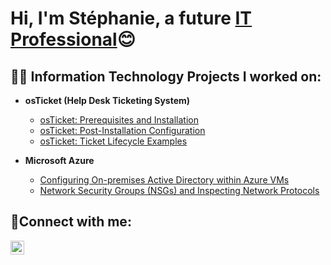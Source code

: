 <h1>Hi, I'm Stéphanie, a future <a href="https://linkedin.com/in/stephanietamgho">IT Professional</a>😊</h1>

<h2>👩‍💻 Information Technology Projects I worked on:</h2>

- <b>osTicket (Help Desk Ticketing System)</b>
  - [osTicket: Prerequisites and Installation](https://github.com/stephanietamgho/osticket-prereqs)
  - [osTicket: Post-Installation Configuration](https://github.com/stephanietamgho/post-install-config)
  - [osTicket: Ticket Lifecycle Examples](https://github.com/stephanietamgho/ticket-lifecycle)

- <b>Microsoft Azure</b>
  - [Configuring On-premises Active Directory within Azure VMs](https://github.com/stephanietamgho/configure-ad)
  - [Network Security Groups (NSGs) and Inspecting Network Protocols](https://github.com/stephanietamgho/azure-network-protocols)

<h2>🤳Connect with me:</h2>


[<img align="left" alt="Stephanie | LinkedIn" width="22px" src="https://cdn.jsdelivr.net/npm/simple-icons@v3/icons/linkedin.svg" />][linkedin]



[linkedin]: https://linkedin.com/in/stephanietamgho

